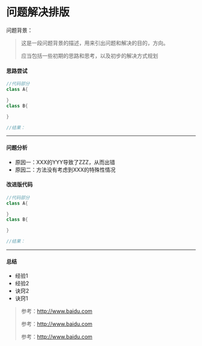 # 问题解决排版

问题背景：

> 这是一段问题背景的描述，用来引出问题和解决的目的，方向。
>
> 应当包括一些初期的思路和思考，以及初步的解决方式规划

#### 思路尝试

```java
//代码部分
class A{

}
class B{

}
```

```java
//结果：


```



---

#### 问题分析

* 原因一：XXX的YYY导致了ZZZ，从而出错
* 原因二：方法没有考虑到XXX的特殊性情况



#### 改进版代码

```java
//代码部分
class A{

}
class B{

}
```

```java
//结果：


```



---

#### 总结

* 经验1
* 经验2
* 诀窍2
* 诀窍1




> 参考：http://www.baidu.com
>
> 参考：http://www.baidu.com
>
> 参考：http://www.baidu.com



